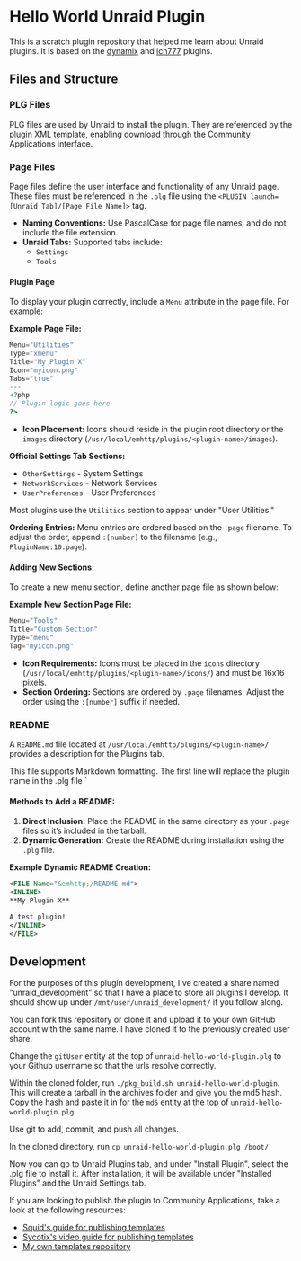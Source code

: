 # Hello World Unraid Plugin

This is a scratch plugin repository that helped me learn about Unraid plugins. It is based on the [dynamix](https://github.com/bergware/dynamix/) and [ich777](https://github.com/ich777/intel-gpu-top/) plugins.

## Files and Structure
### PLG Files
PLG files are used by Unraid to install the plugin. They are referenced by the plugin XML template, enabling download through the Community Applications interface.

### Page Files
Page files define the user interface and functionality of any Unraid page. These files must be referenced in the `.plg` file using the `<PLUGIN launch=[Unraid Tab]/[Page File Name]>` tag.

- **Naming Conventions:** Use PascalCase for page file names, and do not include the file extension.
- **Unraid Tabs:** Supported tabs include:
  - `Settings`
  - `Tools`

#### Plugin Page
To display your plugin correctly, include a `Menu` attribute in the page file. For example:

**Example Page File:**
```php
Menu="Utilities"
Type="xmenu"
Title="My Plugin X"
Icon="myicon.png"
Tabs="true"
---
<?php
// Plugin logic goes here
?>
```

- **Icon Placement:** Icons should reside in the plugin root directory or the `images` directory (`/usr/local/emhttp/plugins/<plugin-name>/images`).

**Official Settings Tab Sections:**
- `OtherSettings` - System Settings
- `NetworkServices` - Network Services
- `UserPreferences` - User Preferences

Most plugins use the `Utilities` section to appear under "User Utilities."

**Ordering Entries:** Menu entries are ordered based on the `.page` filename. To adjust the order, append `:[number]` to the filename (e.g., `PluginName:10.page`).

#### Adding New Sections
To create a new menu section, define another page file as shown below:

**Example New Section Page File:**
```php
Menu="Tools"
Title="Custom Section"
Type="menu"
Tag="myicon.png"
```

- **Icon Requirements:** Icons must be placed in the `icons` directory (`/usr/local/emhttp/plugins/<plugin-name>/icons/`) and must be 16x16 pixels.
- **Section Ordering:** Sections are ordered by `.page` filenames. Adjust the order using the `:[number]` suffix if needed.

### README
A `README.md` file located at `/usr/local/emhttp/plugins/<plugin-name>/` provides a description for the Plugins tab. 

This file supports Markdown formatting. The first line will replace the plugin name in the .plg file `<PLUGIN name="unraid-hello-world-plugin">

#### Methods to Add a README:
1. **Direct Inclusion:** Place the README in the same directory as your `.page` files so it’s included in the tarball.
2. **Dynamic Generation:** Create the README during installation using the `.plg` file.

**Example Dynamic README Creation:**
```xml
<FILE Name="&emhttp;/README.md">
<INLINE>
**My Plugin X**

A test plugin!
</INLINE>
</FILE>
```

## Development

For the purposes of this plugin development, I've created a share named "unraid_development" so that I have a place to store all plugins I develop. It should show up under `/mnt/user/unraid_development/` if you follow along.

You can fork this repository or clone it and upload it to your own GitHub account with the same name. I have cloned it to the previously created user share.

Change the `gitUser` entity at the top of `unraid-hello-world-plugin.plg` to your Github username so that the urls resolve correctly.

Within the cloned folder, run `./pkg_build.sh unraid-hello-world-plugin`. This will create a tarball in the archives folder and give you the md5 hash. Copy the hash and paste it in for the `md5` entity at the top of `unraid-hello-world-plugin.plg`.

Use git to add, commit, and push all changes.

In the cloned directory, run `cp unraid-hello-world-plugin.plg /boot/`

Now you can go to Unraid Plugins tab, and under "Install Plugin", select the .plg file to install it. After installation, it will be available under "Installed Plugins" and the Unraid Settings tab.

If you are looking to publish the plugin to Community Applications, take a look at the following resources:
- [Squid's guide for publishing templates](https://forums.unraid.net/topic/57181-docker-faq/#comment-566084)
- [Sycotix's video guide for publishing templates](https://forums.unraid.net/topic/101424-how-to-publish-docker-templates-to-community-applications-on-unraid/)
- [My own templates repository](https://github.com/Teknicallity/unraid-templates)
